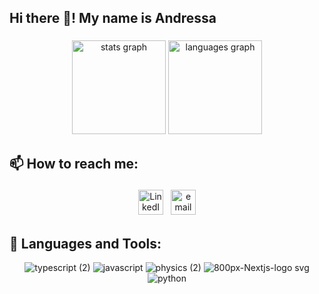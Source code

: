 <h2 align="left">Hi there 👋! My name is Andressa</h2>

###

<div align="center">
  <img src="https://github-readme-stats.vercel.app/api?hide_title=false&hide_rank=false&show_icons=true&include_all_commits=true&count_private=true&disable_animations=false&theme=dracula&locale=pt-br&hide_border=false&username=andressagabrielle21" height="150" alt="stats graph"  />
  <img src="https://github-readme-stats.vercel.app/api/top-langs?locale=en&hide_title=false&layout=compact&card_width=320&langs_count=5&theme=vue-dark&hide_border=false&username=andressagabrielle21" height="150" alt="languages graph"  />
</div>

###

## 📫 How to reach me: 
<p align="center">
 <a href="https://www.linkedin.com/in/andressa-souza-611857138/" target="_blank" rel="noopener noreferrer"> <img src="https://images.vexels.com/media/users/3/137382/isolated/preview/c59b2807ea44f0d70f41ca73c61d281d-logotipo-do-iacute-cone-do-linkedin-by-vexels.png" alt="LinkedIn" height="40" style="vertical-align:top; margin:4px"></a>
 <a href="mailto:andressagss21@gmail.com"> <img src="https://www.logo.wine/a/logo/Gmail/Gmail-Logo.wine.svg" alt="email" height="40" style="vertical-align:top; margin:4px"></a>
</p>

## 🧰 Languages and Tools:
<div align="center"> 
  
  ![typescript (2)](https://github.com/andressagabrielle21/andressagabrielle21/assets/25774210/d2fb27c4-3fe5-4f77-ac5f-f53c745d6f44)
  ![javascript](https://user-images.githubusercontent.com/25774210/132143227-807db9f4-2f49-471f-a15d-ae3f9a53914a.png)
  ![physics (2)](https://user-images.githubusercontent.com/25774210/219975905-f4014b6b-ab3c-4f41-9939-34ca14269159.png)
  ![800px-Nextjs-logo svg](https://user-images.githubusercontent.com/25774210/219975912-bedd0056-bda2-4ecf-bef4-e10225e3fbb0.png)
  ![python](https://user-images.githubusercontent.com/25774210/132143228-ff595f10-f130-4d77-b0d8-de2582d1163c.png)
  
</div>

